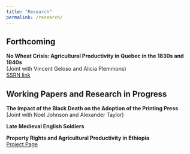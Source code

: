 ```yaml
---
title: "Research"
permalink: /research/
---
```

## Forthcoming
**No Wheat Crisis: Agricultural Productivity in Quebec in the 1830s and 1840s**\
(Joint with Vincent Geloso and Alicia Plemmons)\
[SSRN link](https://papers.ssrn.com/sol3/papers.cfm?abstract_id=4003662)

## Working Papers and Research in Progress
**The Impact of the Black Death on the Adoption of the Printing Press**\
(Joint with Noel Johnson and Alexander Taylor)

**Late Medieval English Soldiers**

**Property Rights and Agricultural Productivity in Ethiopia**\
[Project Page](https://github.com/athoma5/ethiopia)
